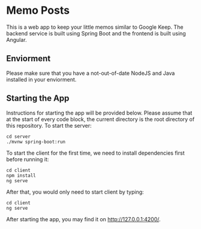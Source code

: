 # Memo Posts

This is a web app to keep your little memos similar to Google Keep. The backend service is built using Spring Boot and the frontend is built using Angular.

## Enviorment

Please make sure that you have a not-out-of-date NodeJS and Java installed in your enviorment.

## Starting the App
Instructions for starting the app will be provided below. Please assume that at the start of every code block, the current directory is the root directory of this repository.
To start the server:
 

    cd server
    ./mvnw spring-boot:run
  To start the client for the first time, we need to install dependencies first before running it:
  

    cd client
    npm install
    ng serve
   After that, you would only need to start client by typing:
   

    cd client
    ng serve

After starting the app, you may find it on http://127.0.0.1:4200/.
